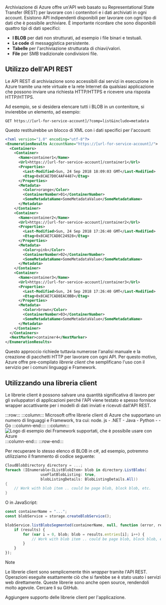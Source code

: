 Archiviazione di Azure offre un'API web basato su Representational State Transfer (REST) per lavorare con i contenitori e i dati archiviati in ogni account. Esistono API indipendenti disponibili per lavorare con ogni tipo di dati che è possibile archiviare. È importante ricordare che sono disponibili quattro tipi di dati specifici:

- **I BLOB** per dati non strutturati, ad esempio i file binari e testuali.
- **Le code** di messaggistica persistente.
- **Tabelle** per l'archiviazione strutturata di chiavi/valori.
- **File** per SMB tradizionale condivisioni file.

## <a name="using-the-rest-api"></a>Utilizzo dell'API REST

Le API REST di archiviazione sono accessibili dai servizi in esecuzione in Azure tramite una rete virtuale e la rete Internet da qualsiasi applicazione che possono inviare una richiesta HTTP/HTTPS e ricevere una risposta HTTP/HTTPS.

Ad esempio, se si desidera elencare tutti i BLOB in un contenitore, si invierebbe un elemento, ad esempio:

```http
GET https://[url-for-service-account]/?comp=list&include=metadata
```

Questo restituirebbe un blocco di XML con i dati specifici per l'account:

```xml
<?xml version="1.0" encoding="utf-8"?>  
<EnumerationResults AccountName="https://[url-for-service-account]/">  
  <Containers>  
    <Container>  
      <Name>container1</Name>  
      <Url>https://[url-for-service-account]/container1</Url>  
      <Properties>  
        <Last-Modified>Sun, 24 Sep 2018 18:09:03 GMT</Last-Modified>  
        <Etag>0x8CAE7D0C4AF4487</Etag>  
      </Properties>  
      <Metadata>  
        <Color>orange</Color>  
        <ContainerNumber>01</ContainerNumber>  
        <SomeMetadataName>SomeMetadataValue</SomeMetadataName>  
      </Metadata>  
    </Container>  
    <Container>  
      <Name>container2</Name>  
      <Url>https://[url-for-service-account]/container2</Url>  
      <Properties>  
        <Last-Modified>Sun, 24 Sep 2018 17:26:40 GMT</Last-Modified>  
        <Etag>0x8CAE7CAD8C24928</Etag>  
      </Properties>  
      <Metadata>  
        <Color>pink</Color>  
        <ContainerNumber>02</ContainerNumber>  
        <SomeMetadataName>SomeMetadataValue</SomeMetadataName>  
      </Metadata>  
    </Container>  
    <Container>  
      <Name>container3</Name>  
      <Url>https://[url-for-service-account]/container3</Url>  
      <Properties>  
        <Last-Modified>Sun, 24 Sep 2018 17:26:40 GMT</Last-Modified>  
        <Etag>0x8CAE7CAD8EAC0BB</Etag>  
      </Properties>  
      <Metadata>  
        <Color>brown</Color>  
        <ContainerNumber>03</ContainerNumber>  
        <SomeMetadataName>SomeMetadataValue</SomeMetadataName>  
      </Metadata>  
    </Container>  
  </Containers>  
  <NextMarker>container4</NextMarker>  
</EnumerationResults>  
```

Questo approccio richiede tuttavia numerose l'analisi manuale e la creazione di pacchetti HTTP per lavorare con ogni API. Per questo motivo, Azure offre pre-compilato _librerie client_ che semplificano l'uso con il servizio per i comuni linguaggi e Framework.

## <a name="using-a-client-library"></a>Utilizzando una libreria client

Le librerie client è possono salvare una quantità significativa di lavoro per gli sviluppatori di applicazioni perché l'API viene testato e spesso fornisce wrapper accattivante per i modelli di dati inviati e ricevuti dall'API REST.

:::row:::
    :::column:::
        Microsoft offre librerie client di Azure che supportano un numero di linguaggi e Framework, tra cui: node. js - .NET - Java - Python - - Go :::column-end:::: :::column:::
        <br> ![Logo di esempio dei Framework supportati, che è possibile usare con Azure](../media/4-common-tools.png)
    :::column-end:::
:::row-end:::

Per recuperare lo stesso elenco di BLOB in c#, ad esempio, potremmo utilizziamo il frammento di codice seguente:

```csharp
CloudBlobDirectory directory = ...;
foreach (IEnumerable<IListBlobItem> blob in directory.ListBlobs(
                useFlatBlobListing: true,
                blobListingDetails: BlobListingDetails.All))
{
    // Work with blob item .. could be page blob, block blob, etc.
}
```

O in JavaScript:

```javascript
const containerName = "...";
const blobService = storage.createBlobService();

blobService.listBlobsSegmented(containerName, null, function (error, results) {
    if (results) {
        for (var i = 0, blob; blob = results.entries[i]; i++) {
            // Work with blob item .. could be page blob, block blob, etc.
        }
    }
});
```

> [!NOTE]
> Le librerie client sono semplicemente thin _wrapper_ tramite l'API REST. Operazioni eseguite esattamente ciò che si farebbe se è stato usato i servizi web direttamente. Queste librerie sono anche open source, rendendoli molto agevole. Cercare li su GitHub.

Aggiungere supporto delle librerie client per l'applicazione.